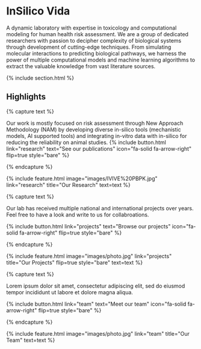 ---
---

# InSilico Vida

A dynamic laboratory with expertise in toxicology and computational modeling for human health risk assessment. We are a group of dedicated researchers with passion to decipher complexity of biological systems through development of cutting-edge techniques. From simulating molecular interactions to predicting biological pathways, we harness the power of multiple computational models and machine learning algorithms to extract the valuable knowledge from vast literature sources. 


{% include section.html %}

## Highlights

{% capture text %}

Our work is mostly focused on risk assessment through New Approach Methodology (NAM) by developing diverse in-silico tools (mechanistic models, AI supported tools) and integrating in-vitro data with in-silico for reducing the reliability on animal studies.
{%
  include button.html
  link="research"
  text="See our publications"
  icon="fa-solid fa-arrow-right"
  flip=true
  style="bare"
%}

{% endcapture %}

{%
  include feature.html
  image="images/IVIVE%20PBPK.jpg"
  link="research"
  title="Our Research"
  text=text
%}

{% capture text %}

Our lab has received multiple national and international projects over years. Feel free to have a look and write to us for collabroations.

{%
  include button.html
  link="projects"
  text="Browse our projects"
  icon="fa-solid fa-arrow-right"
  flip=true
  style="bare"
%}

{% endcapture %}

{%
  include feature.html
  image="images/photo.jpg"
  link="projects"
  title="Our Projects"
  flip=true
  style="bare"
  text=text
%}

{% capture text %}

Lorem ipsum dolor sit amet, consectetur adipiscing elit, sed do eiusmod tempor incididunt ut labore et dolore magna aliqua.

{%
  include button.html
  link="team"
  text="Meet our team"
  icon="fa-solid fa-arrow-right"
  flip=true
  style="bare"
%}

{% endcapture %}

{%
  include feature.html
  image="images/photo.jpg"
  link="team"
  title="Our Team"
  text=text
%}
